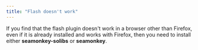 ```yaml
---
title: "Flash doesn't work"
---
```


If you find that the flash plugin doesn't work in a browser other than
Firefox, even if it is already installed and works with Firefox, then
you need to install either **seamonkey-solibs** or **seamonkey**.

